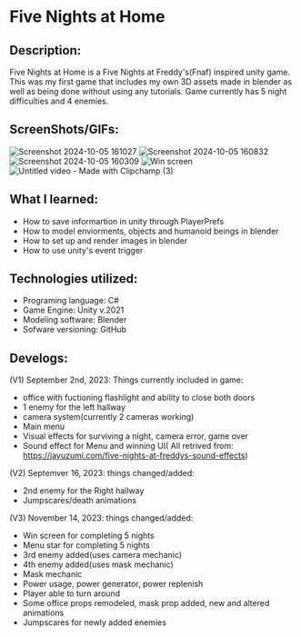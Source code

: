 # Five Nights at Home

## Description:
Five Nights at Home is a Five Nights at Freddy's(Fnaf) inspired unity game. This was my first game that includes my own 3D assets made in blender as well as being done without using any tutorials. Game currently has 5 night difficulties and 4 enemies.

## ScreenShots/GIFs:
![Screenshot 2024-10-05 161027](https://github.com/user-attachments/assets/f767f186-ce30-4e1b-a223-0a3c3ea8e3c6)
![Screenshot 2024-10-05 160832](https://github.com/user-attachments/assets/514d6a01-4739-40ff-8335-73ad885221f0)
![Screenshot 2024-10-05 160309](https://github.com/user-attachments/assets/3a8a3e2e-2973-43e3-809a-ac6012c5cf5c)
![Win screen](https://github.com/user-attachments/assets/de4c1346-04e4-43f2-8e4b-b128e5433371)
![Untitled video - Made with Clipchamp (3)](https://github.com/user-attachments/assets/88d6216f-e5cc-45b7-b1ff-46531e1700b4)


## What I learned:
- How to save informartion in unity through PlayerPrefs
- How to model enviorments, objects and humanoid beings in blender
- How to set up and render images in blender
- How to use unity's event trigger

## Technologies utilized:
- Programing language: C#
- Game Engine: Unity v.2021
- Modeling software: Blender
- Sofware versioning: GitHub

## Develogs:
(V1) September 2nd, 2023:
Things currently included in game:
- office with fuctioning flashlight and ability to close both doors
- 1 enemy for the left hallway
- camera system(currently 2 cameras working)
- Main menu
- Visual effects for surviving a night, camera error, game over
- Sound effect for Menu and winning UI( All retrived from: https://jayuzumi.com/five-nights-at-freddys-sound-effects)

(V2) Septemver 16, 2023:
things changed/added:
- 2nd enemy for the Right hallway
- Jumpscares/death animations

(V3) November 14, 2023:
things changed/added:
- Win screen for completing 5 nights
- Menu star for completing 5 nights
- 3rd enemy added(uses camera mechanic)
- 4th enemy added(uses mask mechanic)
- Mask mechanic
- Power usage, power generator, power replenish
- Player able to turn around
- Some office props remodeled, mask prop added, new and altered animations
- Jumpscares for newly added enemies
